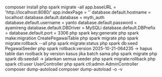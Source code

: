 composer install
php spark migrate -all
app.baseURL = 'http://localhost:8080/'
app.indexPage = ''
database.default.hostname = localhost
database.default.database = myth_auth
database.default.username = yanto
database.default.password = ayamireng
database.default.DBDriver = MySQLi
database.default.DBPrefix =
database.default.port = 3306
php spark key:generate
php spark make:migration CreatePegawaiTable
php spark migrate
php spark migrate:rollback --all
php spark migrate:status
php spark db:seed PegawaiSeeder
php spark rollback:version 2025-10-21-064235 -> hapus table dan roolback by version kasus jika batch sama
php spark migrate
php spark db:seedall -> jalankan semua seeder
php spark migrate:rollback
php spark ctl:user UserController
php spark ctl:admin AdminController
composer dump-autoload
composer dump-autoload -o -v
